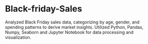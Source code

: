 # Black-friday-Sales
Analyzed Black Friday sales data, categorizing by age, gender, and spending patterns to derive market insights. Utilized Python, Pandas, Numpy, Seaborn and Jupyter Notebook for data processing and visualization.
